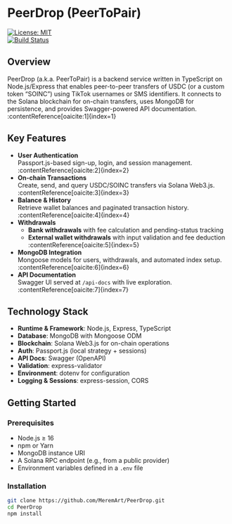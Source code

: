 # PeerDrop (PeerToPair)

[![License: MIT](https://img.shields.io/badge/License-MIT-blue.svg)](LICENSE)  
[![Build Status](https://img.shields.io/github/actions/workflow/status/MeremArt/PeerDrop/ci.yml?branch=main)]()

## Overview

PeerDrop (a.k.a. PeerToPair) is a backend service written in TypeScript on Node.js/Express that enables peer-to-peer transfers of USDC (or a custom token “SOINC”) using TikTok usernames or SMS identifiers. It connects to the Solana blockchain for on-chain transfers, uses MongoDB for persistence, and provides Swagger-powered API documentation. :contentReference[oaicite:1]{index=1}

## Key Features

- **User Authentication**  
  Passport.js-based sign-up, login, and session management. :contentReference[oaicite:2]{index=2}
- **On-chain Transactions**  
  Create, send, and query USDC/SOINC transfers via Solana Web3.js. :contentReference[oaicite:3]{index=3}
- **Balance & History**  
  Retrieve wallet balances and paginated transaction history. :contentReference[oaicite:4]{index=4}
- **Withdrawals**  
  - **Bank withdrawals** with fee calculation and pending-status tracking  
  - **External wallet withdrawals** with input validation and fee deduction :contentReference[oaicite:5]{index=5}
- **MongoDB Integration**  
  Mongoose models for users, withdrawals, and automated index setup. :contentReference[oaicite:6]{index=6}
- **API Documentation**  
  Swagger UI served at `/api-docs` with live exploration. :contentReference[oaicite:7]{index=7}

## Technology Stack

- **Runtime & Framework**: Node.js, Express, TypeScript  
- **Database**: MongoDB with Mongoose ODM  
- **Blockchain**: Solana Web3.js for on-chain operations  
- **Auth**: Passport.js (local strategy + sessions)  
- **API Docs**: Swagger (OpenAPI)  
- **Validation**: express-validator  
- **Environment**: dotenv for configuration  
- **Logging & Sessions**: express-session, CORS  

## Getting Started

### Prerequisites

- Node.js ≥ 16  
- npm or Yarn  
- MongoDB instance URI  
- A Solana RPC endpoint (e.g., from a public provider)  
- Environment variables defined in a `.env` file

### Installation

```bash
git clone https://github.com/MeremArt/PeerDrop.git
cd PeerDrop
npm install
